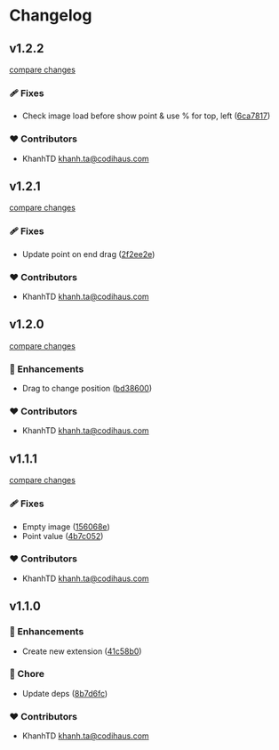 # Changelog


## v1.2.2

[compare changes](https://github.com/codihaus/directus-extension-image-hotspot/compare/v1.2.1...v1.2.2)

### 🩹 Fixes

- Check image load before show point & use % for top, left ([6ca7817](https://github.com/codihaus/directus-extension-image-hotspot/commit/6ca7817))

### ❤️ Contributors

- KhanhTD <khanh.ta@codihaus.com>

## v1.2.1

[compare changes](https://github.com/codihaus/directus-extension-image-hotspot/compare/v1.2.0...v1.2.1)

### 🩹 Fixes

- Update point on end drag ([2f2ee2e](https://github.com/codihaus/directus-extension-image-hotspot/commit/2f2ee2e))

### ❤️ Contributors

- KhanhTD <khanh.ta@codihaus.com>

## v1.2.0

[compare changes](https://github.com/codihaus/directus-extension-image-hotspot/compare/v1.1.1...v1.2.0)

### 🚀 Enhancements

- Drag to change position ([bd38600](https://github.com/codihaus/directus-extension-image-hotspot/commit/bd38600))

### ❤️ Contributors

- KhanhTD <khanh.ta@codihaus.com>

## v1.1.1

[compare changes](https://github.com/codihaus/directus-extension-image-hotspot/compare/v1.1.0...v1.1.1)

### 🩹 Fixes

- Empty image ([156068e](https://github.com/codihaus/directus-extension-image-hotspot/commit/156068e))
- Point value ([4b7c052](https://github.com/codihaus/directus-extension-image-hotspot/commit/4b7c052))

### ❤️ Contributors

- KhanhTD <khanh.ta@codihaus.com>

## v1.1.0


### 🚀 Enhancements

- Create new extension ([41c58b0](https://github.com/codihaus/directus-extension-image-hotspot/commit/41c58b0))

### 🏡 Chore

- Update deps ([8b7d6fc](https://github.com/codihaus/directus-extension-image-hotspot/commit/8b7d6fc))

### ❤️ Contributors

- KhanhTD <khanh.ta@codihaus.com>

